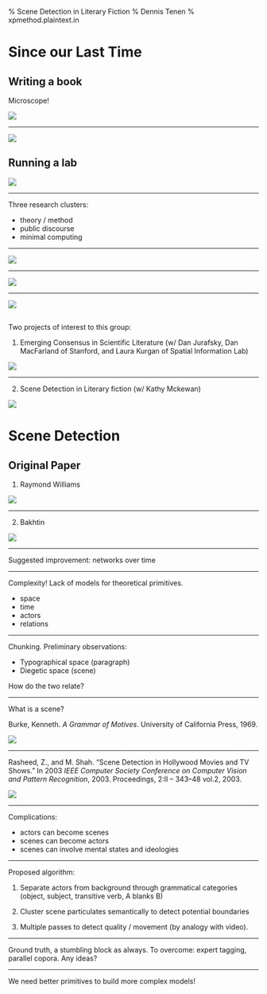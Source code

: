 % Scene Detection in Literary Fiction
% Dennis Tenen
% xpmethod.plaintext.in

# Since our Last Time
## Writing a book

Microscope!

![](images/book1.png)

---

![](images/book2.png)


## Running a lab

![](images/lab1.png)

---

Three research clusters:

- theory / method
- public discourse
- minimal computing

---

![](images/lab2.png)

---

![](images/lab3.png)

---

![](images/lab4.png)


## 

Two projects of interest to this group:

1. Emerging Consensus in Scientific Literature (w/ Dan Jurafsky, Dan
MacFarland of Stanford, and Laura Kurgan of Spatial Information Lab)

![](images/ss1.png)

---

2. Scene Detection in Literary fiction (w/ Kathy Mckewan)

![](images/dames.png)

# Scene Detection

## Original Paper

1. Raymond Williams

![](images/country.jpg)

---

2. Bakhtin

![](images/bakhtin.jpg)

---

Suggested improvement: networks over time

---

Complexity! Lack of models for theoretical primitives.

- space
- time
- actors
- relations

---

Chunking. Preliminary observations:

- Typographical space (paragraph)
- Diegetic space (scene)

How do the two relate?

---

What is a scene?

Burke, Kenneth. *A Grammar of Motives*. University of California Press, 1969.

![](images/scene.png)

---

Rasheed, Z., and M. Shah. “Scene Detection in Hollywood Movies and TV Shows.”
In 2003 *IEEE Computer Society Conference on Computer Vision and Pattern
Recognition*, 2003. Proceedings, 2:II – 343–48 vol.2, 2003.

![](images/scene2.png)

---

Complications:

- actors can become scenes
- scenes can become actors
- scenes can involve mental states and ideologies

---

Proposed algorithm:

1. Separate actors from background through grammatical categories (object,
subject, transitive verb, A blanks B)

2. Cluster scene particulates semantically to detect potential boundaries

3. Multiple passes to detect quality / movement (by analogy with video).

---

Ground truth, a stumbling block as always. To overcome: expert tagging,
parallel copora. Any ideas?

---

We need better primitives to build more complex models!
